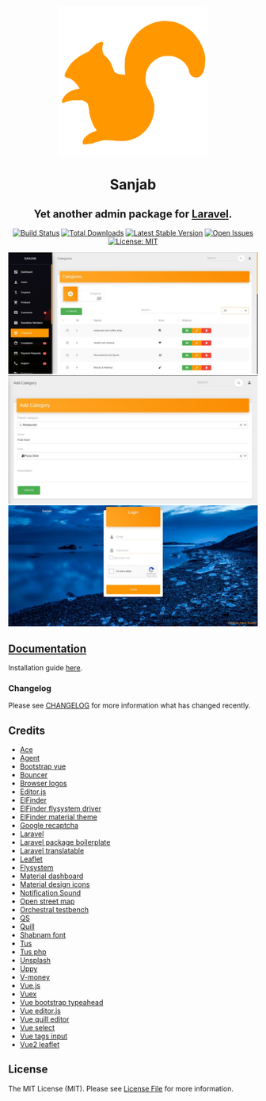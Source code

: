 <div align="center">
    <img src="./images/logo.svg" width="300" height="300">
</div>
<h1 align="center">Sanjab</h1>
<h2 align="center">Yet another admin package for <a href="http://laravel.com/" title="Laravel">Laravel</a>.</h2>

<div align="center">

[![Build Status](https://travis-ci.com/sanjabteam/sanjab.svg?branch=master)](https://travis-ci.com/sanjabteam/sanjab)
[![Total Downloads](https://poser.pugx.org/sanjabteam/sanjab/downloads)](https://packagist.org/packages/sanjabteam/sanjab)
[![Latest Stable Version](https://poser.pugx.org/sanjabteam/sanjab/v/stable)](https://packagist.org/packages/sanjabteam/sanjab)
[![Open Issues](https://img.shields.io/github/issues/sanjabteam/sanjab)](https://github.com/sanjabteam/sanjab/issues)
[![License: MIT](https://img.shields.io/badge/License-MIT-brightgreen.svg)](https://opensource.org/licenses/MIT)

</div>

![CRUD List](./images/screenshots/crud.jpg)
![CRUD Form](./images/screenshots/crud_form.jpg)
![Login](./images/screenshots/login.jpg)

## [Documentation](https://sanjabteam.github.io/)
Installation guide [here](https://sanjabteam.github.io/install.html).

### Changelog

Please see [CHANGELOG](CHANGELOG.md) for more information what has changed recently.

## Credits

- [Ace](https://ace.c9.io)
- [Agent](https://github.com/jenssegers/agent)
- [Bootstrap vue](https://bootstrap-vue.js.org)
- [Bouncer](https://github.com/JosephSilber/bouncer)
- [Browser logos](https://github.com/alrra/browser-logos)
- [Editor.js](https://editorjs.io)
- [ElFinder](https://github.com/Studio-42/elFinder)
- [ElFinder flysystem driver](https://github.com/barryvdh/elfinder-flysystem-driver)
- [ElFinder material theme](https://github.com/RobiNN1/elFinder-Material-Theme)
- [Google recaptcha](https://github.com/google/recaptcha)
- [Laravel](https://laravel.com)
- [Laravel package boilerplate](https://laravelpackageboilerplate.com)
- [Laravel translatable](https://github.com/Astrotomic/laravel-translatable)
- [Leaflet](https://leafletjs.com)
- [Flysystem](https://github.com/thephpleague/flysystem)
- [Material dashboard](https://github.com/creativetimofficial/material-dashboard)
- [Material design icons](https://github.com/google/material-design-icons)
- [Notification Sound](https://www.zedge.net/ringtone/ecd91e5b-802b-3b88-834d-67c2f4534c5d)
- [Open street map](https://www.openstreetmap.org)
- [Orchestral testbench](https://github.com/orchestral/testbench)
- [QS](https://github.com/ljharb/qs)
- [Quill](https://quilljs.com)
- [Shabnam font](https://github.com/rastikerdar/shabnam-font)
- [Tus](https://tus.io)
- [Tus php](https://github.com/ankitpokhrel/tus-php)
- [Unsplash](https://unsplash.com)
- [Uppy](https://uppy.io)
- [V-money](https://github.com/vuejs-tips/v-money)
- [Vue.js](https://vuejs.org)
- [Vuex](https://vuex.vuejs.org)
- [Vue bootstrap typeahead](https://github.com/alexurquhart/vue-bootstrap-typeahead)
- [Vue editor.js](https://github.com/changjoo-park/vue-editor-jse)
- [Vue quill editor](https://github.com/surmon-china/vue-quill-editor)
- [Vue select](https://github.com/sagalbot/vue-select)
- [Vue tags input](https://github.com/voerro/vue-tagsinput)
- [Vue2 leaflet](https://github.com/KoRiGaN/Vue2Leaflet)

## License

The MIT License (MIT). Please see [License File](LICENSE.md) for more information.
